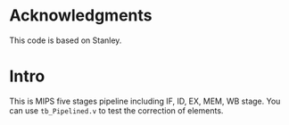 # Acknowledgments
This code is based on Stanley. 
# Intro
This is MIPS five stages pipeline including IF, ID, EX, MEM, WB stage.
You can use `tb_Pipelined.v` to test the correction of elements.


